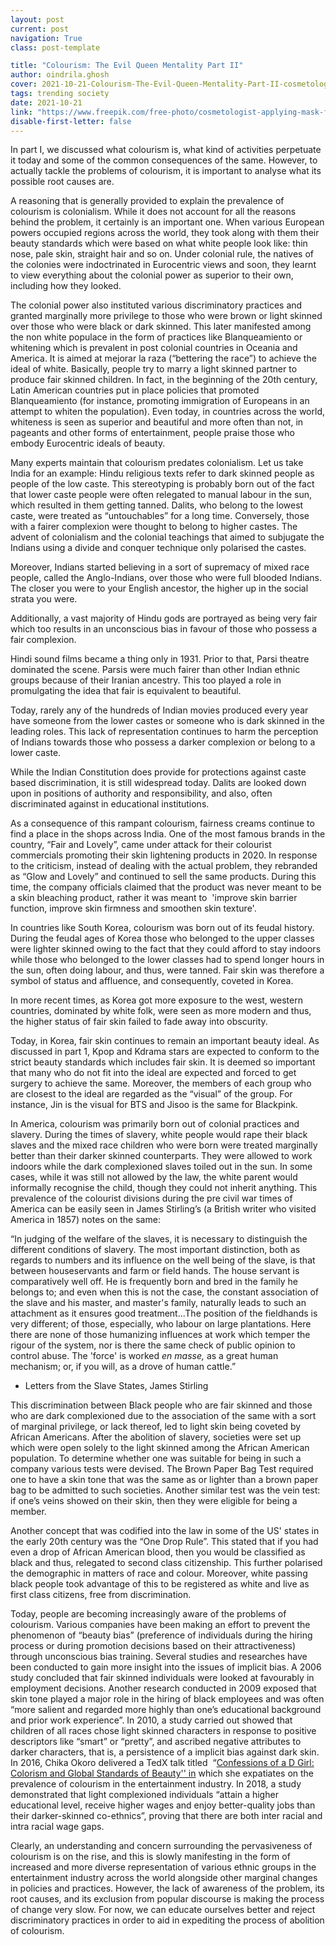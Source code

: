 ```yaml
---
layout: post
current: post
navigation: True
class: post-template

title: "Colourism: The Evil Queen Mentality Part II"
author: oindrila.ghosh
cover: 2021-10-21-Colourism-The-Evil-Queen-Mentality-Part-II-cosmetologist-applying-mask-face-client-beauty-salon-1303-16788.jpg
tags: trending society
date: 2021-10-21
link: "https://www.freepik.com/free-photo/cosmetologist-applying-mask-face-client-beauty-salon_5578537.htm#page=1&query=beauty&position=46&from_view=keyword"
disable-first-letter: false
---
```

<p>In part I, we discussed what colourism is, what kind of activities perpetuate it today and some of the common consequences of the same. However, to actually tackle the problems of colourism, it is important to analyse what its possible root causes are.&nbsp;</p><p>A reasoning that is generally provided to explain the prevalence of colourism is colonialism. While it does not account for all the reasons behind the problem, it certainly is an important one. When various European powers occupied regions across the world, they took along with them their beauty standards which were based on what white people look like: thin nose, pale skin, straight hair and so on. Under colonial rule, the natives of the colonies were indoctrinated in Eurocentric views and soon, they learnt to view everything about the colonial power as superior to their own, including how they looked.&nbsp;</p><p>The colonial power also instituted various discriminatory practices and granted marginally more privilege to those who were brown or light skinned over those who were black or dark skinned. This later manifested among the non white populace in the form of practices like Blanqueamiento or whitening which is prevalent in post colonial countries in Oceania and America. It is aimed at mejorar la raza (“bettering the race”) to achieve the ideal of white. Basically, people try to marry a light skinned partner to produce fair skinned children. In fact, in the beginning of the 20th century, Latin American countries put in place policies that promoted Blanqueamiento (for instance, promoting immigration of Europeans in an attempt to whiten the population). Even today, in countries across the world, whiteness is seen as superior and beautiful and more often than not, in pageants and other forms of entertainment, people praise those who embody Eurocentric ideals of beauty.&nbsp;</p><p>Many experts maintain that colourism predates colonialism. Let us take India for an example: Hindu religious texts refer to dark skinned people as people of the low caste. This stereotyping is probably born out of the fact that lower caste people were often relegated to manual labour in the sun, which resulted in them getting tanned. Dalits, who belong to the lowest caste, were treated as “untouchables” for a long time. Conversely, those with a fairer complexion were thought to belong to higher castes. The advent of colonialism and the colonial teachings that aimed to subjugate the Indians using a divide and conquer technique only polarised the castes.&nbsp;</p><p>Moreover, Indians started believing in a sort of supremacy of mixed race people, called the Anglo-Indians, over those who were full blooded Indians. The closer you were to your English ancestor, the higher up in the social strata you were.&nbsp;</p><p>Additionally, a vast majority of Hindu gods are portrayed as being very fair which too results in an unconscious bias in favour of those who possess a fair complexion.&nbsp;</p><p>Hindi sound films became a thing only in 1931. Prior to that, Parsi theatre dominated the scene. Parsis were much fairer than other Indian ethnic groups because of their Iranian ancestry. This too played a role in promulgating the idea that fair is equivalent to beautiful.&nbsp;</p><p>Today, rarely any of the hundreds of Indian movies produced every year have someone from the lower castes or someone who is dark skinned in the leading roles. This lack of representation continues to harm the perception of Indians towards those who possess a darker complexion or belong to a lower caste.&nbsp;</p><p>While the Indian Constitution does provide for protections against caste based discrimination, it is still widespread today. Dalits are looked down upon in positions of authority and responsibility, and also, often discriminated against in educational institutions.&nbsp;</p><p>As a consequence of this rampant colourism, fairness creams continue to find a place in the shops across India. One of the most famous brands in the country, “Fair and Lovely”, came under attack for their colourist commercials promoting their skin lightening products in 2020. In response to the criticism, instead of dealing with the actual problem, they rebranded as “Glow and Lovely” and continued to sell the same products. During this time, the company officials claimed that the product was never meant to be a skin bleaching product, rather it was meant to &nbsp;'improve skin barrier function, improve skin firmness and smoothen skin texture'.&nbsp;</p><p>In countries like South Korea, colourism was born out of its feudal history. During the feudal ages of Korea those who belonged to the upper classes were lighter skinned owing to the fact that they could afford to stay indoors while those who belonged to the lower classes had to spend longer hours in the sun, often doing labour, and thus, were tanned. Fair skin was therefore a symbol of status and affluence, and consequently, coveted in Korea.&nbsp;</p><p>In more recent times, as Korea got more exposure to the west, western countries, dominated by white folk, were seen as more modern and thus, the higher status of fair skin failed to fade away into obscurity.&nbsp;</p><p>Today, in Korea, fair skin continues to remain an important beauty ideal. As discussed in part 1, Kpop and Kdrama stars are expected to conform to the strict beauty standards which includes fair skin. It is deemed so important that many who do not fit into the ideal are expected and forced to get surgery to achieve the same. Moreover, the members of each group who are closest to the ideal are regarded as the “visual” of the group. For instance, Jin is the visual for BTS and Jisoo is the same for Blackpink.&nbsp;</p><p>In America, colourism was primarily born out of colonial practices and slavery. During the times of slavery, white people would rape their black slaves and the mixed race children who were born were treated marginally better than their darker skinned counterparts. They were allowed to work indoors while the dark complexioned slaves toiled out in the sun. In some cases, while it was still not allowed by the law, the white parent would informally recognise the child, though they could not inherit anything. This prevalence of the colourist divisions during the pre civil war times of America can be easily seen in James Stirling’s (a British writer who visited America in 1857) notes on the same:&nbsp;</p><p>“In judging of the welfare of the slaves, it is necessary to distinguish the different conditions of slavery. The most important distinction, both as regards to numbers and its influence on the well being of the slave, is that between house­servants and farm or field hands. The house servant is comparatively well off. He is frequently born and bred in the family he belongs to; and even when this is not the case, the constant association of the slave and his master, and master's family, naturally leads to such an attachment as it ensures good treatment...The position of the field­hands is very different; of those, especially, who labour on large plantations. Here there are none of those humanizing influences at work which temper the rigour of the system, nor is there the same check of public opinion to control abuse. The 'force' is worked <em >en masse, </em>as a great human mechanism; or, if you will, as a drove of human cattle.”</p><ul><li class="ql-align-right">Letters from the Slave States, James Stirling</li></ul><p>This discrimination between Black people who are fair skinned and those who are dark complexioned due to the association of the same with a sort of marginal privilege, or lack thereof, led to light skin being coveted by African Americans. After the abolition of slavery, societies were set up which were open solely to the light skinned among the African American population. To determine whether one was suitable for being in such a company various tests were devised. The Brown Paper Bag Test required one to have a skin tone that was the same as or lighter than a brown paper bag to be admitted to such societies. Another similar test was the vein test: if one’s veins showed on their skin, then they were eligible for being a member.&nbsp;</p><p>Another concept that was codified into the law in some of the US' states in the early 20th century was the “One Drop Rule”. This stated that if you had even a drop of African American blood, then you would be classified as black and thus, relegated to second class citizenship. This further polarised the demographic in matters of race and colour. Moreover, white passing black people took advantage of this to be registered as white and live as first class citizens, free from discrimination.&nbsp;</p><p>Today, people are becoming increasingly aware of the problems of colourism. Various companies have been making an effort to prevent the phenomenon of “beauty bias” (preference of individuals during the hiring process or during promotion decisions based on their attractiveness) through unconscious bias training. Several studies and researches have been conducted to gain more insight into the issues of implicit bias. A 2006 study concluded that fair skinned individuals were looked at favourably in employment decisions. Another research conducted in 2009 exposed that skin tone played a major role in the hiring of black employees and was often “more salient and regarded more highly than one’s educational background and prior work experience”. In 2010, a study carried out showed that children of all races chose light skinned characters in response to positive descriptors like “smart” or “pretty”, and ascribed negative attributes to darker characters, that is, a persistence of a implicit bias against dark skin. In 2016, Chika Okoro delivered a TedX talk titled&nbsp; “<a href="https://www.youtube.com/watch?time_continue=8&amp;v=fvoWoMIwr-g&amp;feature=emb_logo" rel="noopener noreferrer" target="_blank" >Confessions of a D Girl: Colorism and Global Standards of Beauty'' in</a> which she expatiates on the prevalence of colourism in the entertainment industry. In 2018, a study demonstrated that light complexioned individuals “attain a higher educational level, receive higher wages and enjoy better-quality jobs than their darker-skinned co-ethnics”, proving that there are both inter racial and intra racial wage gaps.&nbsp;</p><p>Clearly, an understanding and concern surrounding the pervasiveness of colourism is on the rise, and this is slowly manifesting in the form of increased and more diverse representation of various ethnic groups in the entertainment industry across the world alongside other marginal changes in policies and practices. However, the lack of awareness of the problem, its root causes, and its exclusion from popular discourse is making the process of change very slow. For now, we can educate ourselves better and reject discriminatory practices in order to aid in expediting the process of abolition of colourism.</p>